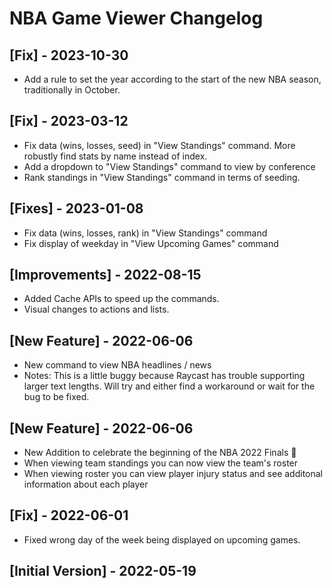 # NBA Game Viewer Changelog

## [Fix] - 2023-10-30

- Add a rule to set the year according to the start of the new NBA season, traditionally in October.

## [Fix] - 2023-03-12

- Fix data (wins, losses, seed) in "View Standings" command. More robustly find stats by name instead of index.
- Add a dropdown to "View Standings" command to view by conference
- Rank standings in "View Standings" command in terms of seeding.

## [Fixes] - 2023-01-08

- Fix data (wins, losses, rank) in "View Standings" command
- Fix display of weekday in "View Upcoming Games" command

## [Improvements] - 2022-08-15

- Added Cache APIs to speed up the commands.
- Visual changes to actions and lists.

## [New Feature] - 2022-06-06

- New command to view NBA headlines / news
- Notes: This is a little buggy because Raycast has trouble supporting larger text lengths. Will try and either find a workaround or wait for the bug to be fixed.

## [New Feature] - 2022-06-06

- New Addition to celebrate the beginning of the NBA 2022 Finals 🎉
- When viewing team standings you can now view the team's roster
- When viewing roster you can view player injury status and see additonal information about each player

## [Fix] - 2022-06-01

- Fixed wrong day of the week being displayed on upcoming games.

## [Initial Version] - 2022-05-19
